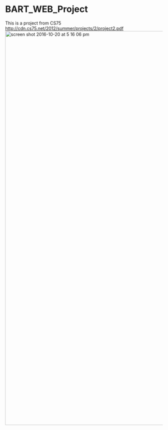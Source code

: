 # BART_WEB_Project
This is a project from CS75
http://cdn.cs75.net/2012/summer/projects/2/project2.pdf
<img width="1261" alt="screen shot 2016-10-20 at 5 16 06 pm" src="https://cloud.githubusercontent.com/assets/7026421/19582420/ff25163a-96e8-11e6-93c3-114a61c61be3.png">
